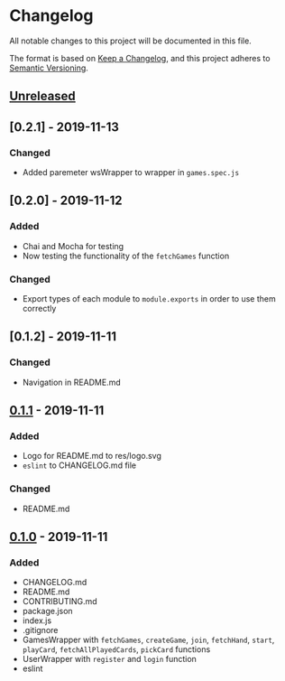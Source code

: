 # Changelog
All notable changes to this project will be documented in this file.

The format is based on [Keep a Changelog](https://keepachangelog.com/en/1.0.0/),
and this project adheres to [Semantic Versioning](https://semver.org/spec/v2.0.0.html).

## [Unreleased]

## [0.2.1] - 2019-11-13
### Changed
- Added paremeter wsWrapper to wrapper in `games.spec.js`

## [0.2.0] - 2019-11-12
### Added
- Chai and Mocha for testing
- Now testing the functionality of the `fetchGames` function
### Changed
- Export types of each module to `module.exports` in order to use them correctly

## [0.1.2] - 2019-11-11
### Changed
- Navigation in README.md

## [0.1.1] - 2019-11-11
### Added
- Logo for README.md to res/logo.svg
- `eslint` to CHANGELOG.md file
### Changed
- README.md

## [0.1.0] - 2019-11-11
### Added
- CHANGELOG.md
- README.md
- CONTRIBUTING.md
- package.json
- index.js
- .gitignore
- GamesWrapper with `fetchGames`, `createGame`, `join`, `fetchHand`, `start`, `playCard`, `fetchAllPlayedCards`, `pickCard` functions
- UserWrapper with `register` and `login` function
- eslint

[Unreleased]: https://github.com/CardJizzerApp/CardJizzerWrapper/compare/v1.0.0...HEAD
[0.1.0]: https://github.com/CardJizzerApp/CardJizzerWrapper/tree/4d620ba4615d11034739383bd7af67b23bea0929
[0.1.1]: https://github.com/CardJizzerApp/CardJizzerWrapper/tree/4e0746b0d9b77eb136d98e28ea48d75e19a64cdd
